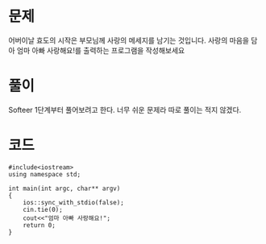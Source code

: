 # 문제
어버이날 효도의 시작은 부모님께 사랑의 메세지를 남기는 것입니다.
사랑의 마음을 담아 엄마 아빠 사랑해요!를 출력하는 프로그램을 작성해보세요

# 풀이
Softeer 1단계부터 풀어보려고 한다.
너무 쉬운 문제라 따로 풀이는 적지 않겠다.

# 코드
```
#include<iostream>
using namespace std;

int main(int argc, char** argv)
{
    ios::sync_with_stdio(false);
    cin.tie(0);
    cout<<"엄마 아빠 사랑해요!";
    return 0;
}
```